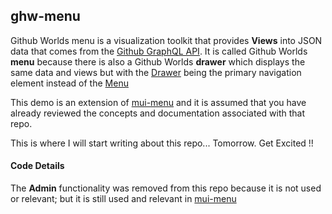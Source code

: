 
## ghw-menu

Github Worlds menu is a visualization toolkit that provides
**Views** into JSON data that comes from the
[Github GraphQL API](https://developer.github.com/v4/).
It is called Github Worlds **menu** because there is also a
Github Worlds **drawer** which displays the same data and views
but with the
[Drawer](https://material-ui.com/demos/drawers/) being the
primary navigation element instead of the
[Menu](https://material-ui.com/demos/menus/)

This demo is an extension of
[mui-menu](https://github.com/stormasm/mui-tutorial-demo/tree/master/mui-menu) and it is assumed that you have already reviewed the concepts and
documentation associated with that repo.

This is where I will start writing about this repo...
Tomorrow.  Get Excited !!

#### Code Details

The **Admin** functionality was removed from this repo
because it is not used or relevant; but it is
still used and relevant in
[mui-menu](https://github.com/stormasm/mui-tutorial-demo/tree/master/mui-menu#adding-dynamic-routes)

